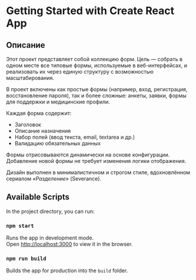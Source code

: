 # Getting Started with Create React App

## Описание

Этот проект представляет собой коллекцию форм. Цель — собрать в одном месте все типовые формы, используемые в веб-интерфейсах, и реализовать их через единую структуру с возможностью масштабирования.

В проект включены как простые формы (например, вход, регистрация, восстановление пароля), так и более сложные: анкеты, заявки, формы для поддержки и медицинские профили.

Каждая форма содержит:
- Заголовок
- Описание назначения
- Набор полей (ввод текста, email, textarea и др.)
- Валидацию обязательных данных

Формы отрисовываются динамически на основе конфигурации. Добавление новой формы не требует изменения логики отображения.

Дизайн выполнен в минималистичном и строгом стиле, вдохновлённом сериалом _«Разделение»_ (Severance).


## Available Scripts

In the project directory, you can run:

### `npm start`

Runs the app in development mode.\
Open [http://localhost:3000](http://localhost:3000) to view it in the browser.

### `npm run build`

Builds the app for production into the `build` folder.